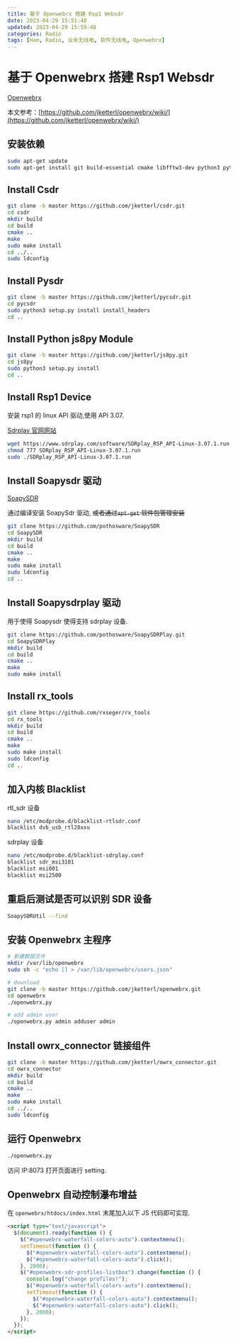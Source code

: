 ```yaml
---
title: 基于 Openwebrx 搭建 Rsp1 Websdr
date: 2023-04-29 15:51:48
updated: 2023-04-29 15:59:48
categories: Radio
tags: [Ham, Radio, 业余无线电, 软件无线电, Openwebrx]
---
```


# 基于 Openwebrx 搭建 Rsp1 Websdr

[Openwebrx](https://www.openwebrx.de/)

本文参考：[https://github.com/jketterl/openwebrx/wiki/](https://github.com/jketterl/openwebrx/wiki/)

## 安装依赖

```sh
sudo apt-get update
sudo apt-get install git build-essential cmake libfftw3-dev python3 python3-setuptools rtl-sdr netcat libsndfile-dev librtlsdr-dev automake autoconf libtool pkg-config libsamplerate-dev libpython3-dev
```

## Install Csdr

```sh
git clone -b master https://github.com/jketterl/csdr.git
cd csdr
mkdir build
cd build
cmake ..
make
sudo make install
cd ../..
sudo ldconfig
```

## Install Pysdr

```sh
git clone -b master https://github.com/jketterl/pycsdr.git
cd pycsdr
sudo python3 setup.py install install_headers
cd ..
```

## Install Python js8py Module

```sh
git clone -b master https://github.com/jketterl/js8py.git
cd js8py
sudo python3 setup.py install
cd ..
```

## Install Rsp1 Device

安装 rsp1 的 linux API 驱动,使用 API 3.07.

[Sdrplay 官网网站](https://www.sdrplay.com/software)

```sh
wget https://www.sdrplay.com/software/SDRplay_RSP_API-Linux-3.07.1.run
chmod 777 SDRplay_RSP_API-Linux-3.07.1.run
sudo ./SDRplay_RSP_API-Linux-3.07.1.run
```

## Install Soapysdr 驱动

[SoapySDR](https://github.com/pothosware/SoapySDR)

通过编译安装 SoapySdr 驱动, ~~或者通过 ​~~​~~`apt-get`~~​~~​ 软件包管理安装~~

```sh
git clone https://github.com/pothosware/SoapySDR
cd SoapySDR
mkdir build
cd build
cmake ..
make
sudo make install
sudo ldconfig
cd ..
```

## Install Soapysdrplay 驱动

用于使得 Soapysdr 使得支持 sdrplay 设备.

```sh
git clone https://github.com/pothosware/SoapySDRPlay.git
cd SoapySDRPlay
mkdir build
cd build
cmake ..
make
sudo make install
```

## Install rx_tools

```sh
git clone https://github.com/rxseger/rx_tools
cd rx_tools
mkdir build
cd build
cmake ..
make
sudo make install
sudo ldconfig
cd ..
```

## 加入内核 Blacklist

rtl_sdr 设备

```sh
nano /etc/modprobe.d/blacklist-rtlsdr.conf
blacklist dvb_usb_rtl28xxu
```

sdrplay 设备

```sh
nano /etc/modprobe.d/blacklist-sdrplay.conf
blacklist sdr_msi3101
blacklist msi001
blacklist msi2500
```

## 重启后测试是否可以识别 SDR 设备

```sh
SoapySDRUtil --find
```

## 安装 Openwebrx 主程序

```sh
# 新建数据文件
mkdir /var/lib/openwebrx
sudo sh -c "echo [] > /var/lib/openwebrx/users.json"

# download
git clone -b master https://github.com/jketterl/openwebrx.git
cd openwebrx
./openwebrx.py

# add admin user
./openwebrx.py admin adduser admin
```

## Install owrx_connector 链接组件

```sh
git clone -b master https://github.com/jketterl/owrx_connector.git
cd owrx_connector
mkdir build
cd build
cmake ..
make
sudo make install
cd ../..
sudo ldconfig
```

## 运行 Openwebrx

```sh
./openwebrx.py
```

访问 IP:8073 打开页面进行 setting.

## Openwebrx 自动控制瀑布增益

在 `openwebrx/htdocs/index.html` 末尾加入以下 JS 代码即可实现.

```html
<script type="text/javascript">
  $(document).ready(function () {
    $("#openwebrx-waterfall-colors-auto").contextmenu();
    setTimeout(function () {
      $("#openwebrx-waterfall-colors-auto").contextmenu();
      $("#openwebrx-waterfall-colors-auto").click();
    }, 2000);
    $("#openwebrx-sdr-profiles-listbox").change(function () {
      console.log("change profiles!");
      $("#openwebrx-waterfall-colors-auto").contextmenu();
      setTimeout(function () {
        $("#openwebrx-waterfall-colors-auto").contextmenu();
        $("#openwebrx-waterfall-colors-auto").click();
      }, 2000);
    });
  });
</script>
```
